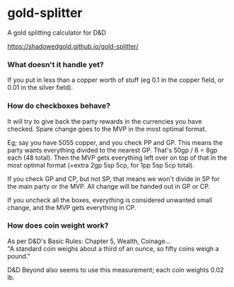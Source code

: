 # gold-splitter
A gold splitting calculator for D&amp;D

https://shadowedgold.github.io/gold-splitter/

### What doesn't it handle yet?

If you put in less than a copper worth of stuff (eg 0.1 in the copper field, or 0.01 in the silver field).


### How do checkboxes behave?

It will try to give back the party rewards in the currencies you have checked. Spare change goes to the MVP in the most optimal format.

Eg; say you have 5055 copper, and you check PP and GP. This means the party wants everything divided to the nearest GP. That's 50gp / 6 = 8gp each (48 total). Then the MVP gets everything left over on top of that in the most optimal format (+extra 2gp 5sp 5cp, for 1pp 5sp 5cp total).

If you check GP and CP, but not SP, that means we won't divide in SP for the main party or the MVP. All change will be handed out in GP or CP.

If you uncheck all the boxes, everything is considered unwanted small change, and the MVP gets everything in CP.


### How does coin weight work?

As per D&D's Basic Rules: Chapter 5, Wealth, Coinage...  
"A standard coin weighs about a third of an ounce, so fifty coins weigh a pound."

D&D Beyond also seems to use this measurement; each coin weights 0.02 lb.
